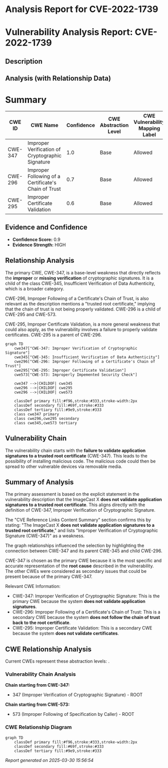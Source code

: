 # Analysis Report for CVE-2022-1739

# Vulnerability Analysis Report: CVE-2022-1739

## Description



## Analysis (with Relationship Data)

# Summary
| CWE ID | CWE Name | Confidence | CWE Abstraction Level | CWE Vulnerability Mapping Label | CWE-Vulnerability Mapping Notes |
|---|---|---|---|---|---|
| CWE-347 | Improper Verification of Cryptographic Signature | 1.0 | Base | Allowed | Primary CWE |
| CWE-296 | Improper Following of a Certificate's Chain of Trust | 0.7 | Base | Allowed | Secondary Candidate |
| CWE-295 | Improper Certificate Validation | 0.6 | Base | Allowed | Secondary Candidate |

## Evidence and Confidence

*   **Confidence Score:** 0.9
*   **Evidence Strength:** HIGH

## Relationship Analysis
The primary CWE, CWE-347, is a base-level weakness that directly reflects the **improper** or **missing verification** of cryptographic signatures. It is a child of the class CWE-345, Insufficient Verification of Data Authenticity, which is a broader category.

CWE-296, Improper Following of a Certificate's Chain of Trust, is also relevant as the description mentions a "trusted root certificate," implying that the chain of trust is not being properly validated. CWE-296 is a child of CWE-295 and CWE-573.

CWE-295, Improper Certificate Validation, is a more general weakness that could also apply, as the vulnerability involves a failure to properly validate certificates. CWE-295 is a parent of CWE-296.

```mermaid
graph TD
    cwe347["CWE-347: Improper Verification of Cryptographic Signature"]
    cwe345["CWE-345: Insufficient Verification of Data Authenticity"]
    cwe296["CWE-296: Improper Following of a Certificate's Chain of Trust"]
    cwe295["CWE-295: Improper Certificate Validation"]
    cwe573["CWE-573: Improperly Impemented Security Check"]
    
    cwe347 -->|CHILDOF| cwe345
    cwe296 -->|CHILDOF| cwe295
    cwe296 -->|CHILDOF| cwe573
    
    classDef primary fill:#f96,stroke:#333,stroke-width:2px
    classDef secondary fill:#69f,stroke:#333
    classDef tertiary fill:#9e9,stroke:#333
    class cwe347 primary
    class cwe296,cwe295 secondary
    class cwe345,cwe573 tertiary
```

## Vulnerability Chain
The vulnerability chain starts with the **failure to validate application signatures to a trusted root certificate** (CWE-347). This leads to the possibility of installing malicious code. The malicious code could then be spread to other vulnerable devices via removable media.

## Summary of Analysis
The primary assessment is based on the explicit statement in the vulnerability description that the ImageCast X **does not validate application signatures to a trusted root certificate**. This aligns directly with the definition of CWE-347, Improper Verification of Cryptographic Signature.

The "CVE Reference Links Content Summary" section confirms this by stating: "The ImageCast X **does not validate application signatures to a trusted root certificate**," and lists "Improper Verification of Cryptographic Signature (CWE-347)" as a weakness.

The graph relationships influenced the selection by highlighting the connection between CWE-347 and its parent CWE-345 and child CWE-296.

CWE-347 is chosen as the primary CWE because it is the most specific and accurate representation of the **root cause** described in the vulnerability. The other CWEs were considered as secondary issues that could be present because of the primary CWE-347.

Relevant CWE Information:
- CWE-347: Improper Verification of Cryptographic Signature: This is the primary CWE because the system **does not validate application signatures**.
- CWE-296: Improper Following of a Certificate's Chain of Trust: This is a secondary CWE because the system **does not follow the chain of trust back to the root certificate**.
- CWE-295: Improper Certificate Validation: This is a secondary CWE because the system **does not validate certificates**.


## CWE Relationship Analysis

Current CWEs represent these abstraction levels: .


### Vulnerability Chain Analysis

**Chain starting from CWE-347:**
- 347 (Improper Verification of Cryptographic Signature) - ROOT


**Chain starting from CWE-573:**
- 573 (Improper Following of Specification by Caller) - ROOT



### CWE Relationship Diagram

```mermaid
graph TD
    classDef primary fill:#f96,stroke:#333,stroke-width:2px
    classDef secondary fill:#69f,stroke:#333
    classDef tertiary fill:#9e9,stroke:#333
```



*Report generated on 2025-03-30 15:56:54*
